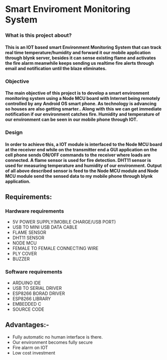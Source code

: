 # Smart Enviroment Monitoring System
### What is this project about?
#### This is an IOT based smart Environment Monitoring System that can track real time temperature/humidity and forward it our mobile application through blynk server, besides it can sense existing flame and activates the fire alarm meanwhile keeps sending us realtime fire alerts through email and notification until the blaze eliminates.
### Objective
#### The main objective of this project is to develop a smart environment monitoring system using a Node MCU board with Internet being remotely controlled by any Android OS smart phone. As technology is advancing so houses are also getting smarter.. Along with this we can get immediate notification if our environment catches fire. Humidity and temperature of our environment can be seen in our mobile phone through IOT.   
### Design
#### In order to achieve this, a IOT module is interfaced to the Node MCU board at the receiver end while on the transmitter end a GUI application on the cell phone sends ON/OFF commands to the receiver where loads are connected. A flame sensor is used for fire detection. DHT11 sensor is used for measuring temperature and humidity of our environment. Output of all above described sensor is feed to the Node MCU module and Node MCU module send the sensed data to my mobile phone through blynk application.  
## Requirements:
### Hardware requirements
-	5V POWER SUPPLY(MOBILE CHARGE/USB PORT)
-	USB TO MINI USB DATA CABLE 
-	FLAME  SENSOR
-	DHT11 SENSOR
-	NODE MCU
-	FEMALE TO FEMALE CONNECTING WIRE
-	PLY COVER
-	BUZZER
### Software requirements
-	ARDUINO IDE
-	USB TO SERIAL DRIVER
-	ESP8266 BORAD DRIVER
-	ESP8266 LIBRARY 
-	EMBEDDED C 
-	SOURCE CODE 
## Advantages:-
-	Fully automatic no human interface is there.
-	Our environment becomes fully secure 
-	Fire alarm on IOT  
-	Low cost investment   
